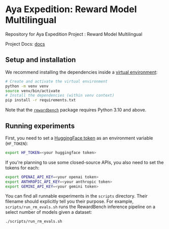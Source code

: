 # Aya Expedition: Reward Model Multilingual

Repository for Aya Expedition Project : Reward Model Multilingual

Project Docs: [docs](https://docs.google.com/document/d/11l7Mb60JMRpdJpp9-B7VjWOF4FshBdjzY0FDOTq9sMk/edit?usp=sharing)

## Setup and installation

We recommend installing the dependencies inside a [virtual environment](https://docs.python.org/3/library/venv.html):

```sh
# Create and activate the virtual environment
python -m venv venv
source venv/bin/activate
# Install the dependencies (within venv context)
pip install -r requirements.txt
```

Note that the [`rewardbench`](https://pypi.org/project/rewardbench/) package requires Python 3.10 and above.

## Running experiments

First, you need to set a [HuggingFace token](https://huggingface.co/settings/tokens) as an environment variable (`HF_TOKEN`):

```sh
export HF_TOKEN=<your huggingface token>
```

If you're planning to use some closed-source APIs, you also need to set the tokens for each:


```sh
export OPENAI_API_KEY=<your openai token>
export ANTHROPIC_API_KEY=<your anthropic token>
export GEMINI_API_KEY=<your gemini token>
```

You can find all runnable experiments in the `scripts` directory.
Their filename should explicitly tell you their purpose. 
For example, `scripts/run_rm_evals.sh` runs the RewardBench inference pipeline on a select number of models given a dataset:

```sh
./scripts/run_rm_evals.sh
```
